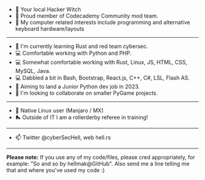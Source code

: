 - 🔮 Your local Hacker Witch 
- 📎 Proud member of Codecademy Community mod team.
- 👀 My computer related interests include programming and alternative keyboard hardware/layouts

--------

- 🌱 I'm currently learning Rust and red team cybersec.
- 💻 Comfortable working with Python and PHP.  
- 💻 Somewhat comfortable working with Rust, Linux, JS, HTML, CSS, MySQL, Java.
- 💻 Dabbled a bit in Bash, Bootstrap, React.js, C++, C#, LSL, Flash AS.
- 🌱 Aiming to land a Junior Python dev job in 2023.
- 💞️ I'm looking to collaborate on smaller PyGame projects.

--------

- 🐧 Native Linux user (Manjaro / MX)
- 🛼 Outside of IT I am a rollerderby referee in training!

--------

- 📫 Twitter @cyberSecHell, web hell.rs 

--------

**Please note:** If you use any of my code/files, please cred appropriately, for example: "So and so by hellmak@GitHub". Also send me a line telling me that and where you've used my code :) 

<!---
hellmak/hellmak is a ✨ special ✨ repository because its 'README.md' (this file) appears on your GitHub profile.
You can click the Preview link to take a look at your changes.
--->
